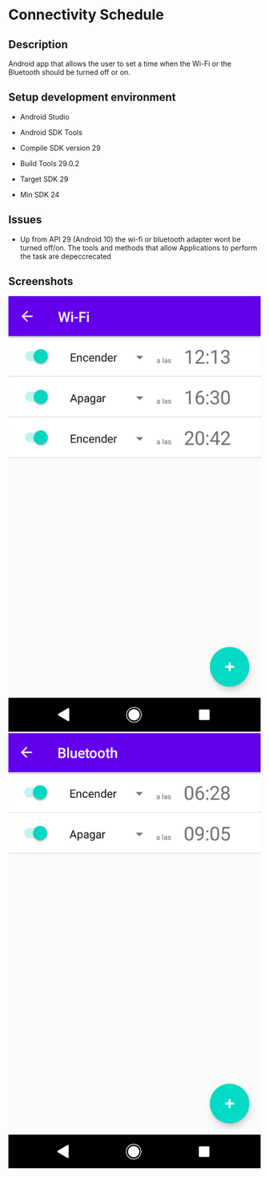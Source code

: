 # Connectivity Schedule

## Description
Android app that allows the user to set a time when the Wi-Fi or the Bluetooth should be turned off or on.


## Setup development environment
- Android Studio

- Android SDK Tools

- Compile SDK version 29

- Build Tools 29.0.2

- Target SDK 29

- Min SDK 24


## Issues
- Up from API 29 (Android 10) the wi-fi or bluetooth adapter wont be turned off/on. The tools and methods that allow Applications to perform the task are depeccrecated

## Screenshots
![](Screenshots/Screenshot_20200901-001925.png)
![](Screenshots/Screenshot_20200901-002016.png)





